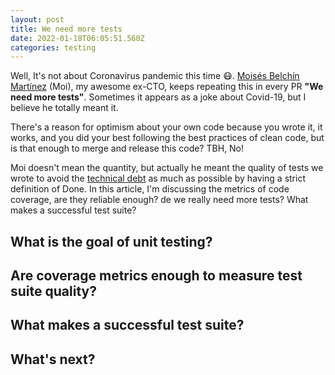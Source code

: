 ```yaml
---
layout: post
title: We need more tests
date: 2022-01-18T06:05:51.560Z
categories: testing
---
```


Well, It's not about Coronavirus pandemic this time 😷. [Moisés Belchín Martínez](https://moisesbm.wordpress.com/) (Moi), my awesome ex-CTO, keeps repeating this in every PR **"We need more tests"**. Sometimes it appears as a joke about Covid-19, but I believe he totally meant it.

There's a reason for optimism about your own code because you wrote it, it works, and you did your best following the best practices of clean code, but is that enough to merge and release this code? TBH, No!

Moi doesn't mean the quantity, but actually he meant the quality of tests we wrote to avoid the [technical debt](https://www.atlassian.com/agile/software-development/technical-debt) as much as possible by having a strict definition of Done. In this article, I'm discussing the metrics of code coverage, are they reliable enough? de we really need more tests? What makes a successful test suite?

## What is the goal of unit testing?

## Are coverage metrics enough to measure test suite quality?

## What makes a successful test suite?

## What's next?
